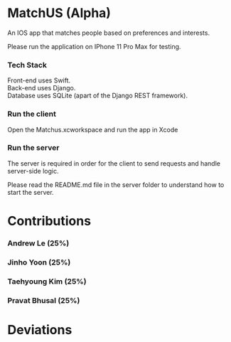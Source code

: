 # MatchUS (Alpha)
An IOS app that matches people based on preferences and interests.

Please run the application on IPhone 11 Pro Max for testing.

### Tech Stack
Front-end uses Swift.  
Back-end uses Django.  
Database uses SQLite (apart of the Django REST framework).

### Run the client
Open the Matchus.xcworkspace and run the app in Xcode

### Run the server
The server is required in order for the client to send requests and handle server-side logic.

Please read the README.md file in the server folder to understand how to start the server.

# Contributions
### Andrew Le (25%)

### Jinho Yoon (25%)

### Taehyoung Kim (25%)

### Pravat Bhusal (25%)

# Deviations
